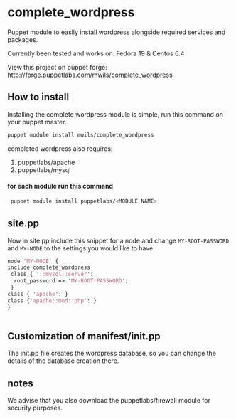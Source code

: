 complete_wordpress
==================

Puppet module to easily install wordpress alongside required services and packages.

Currently been tested and works on: Fedora 19 & Centos 6.4

View this project on puppet forge:
http://forge.puppetlabs.com/mwils/complete_wordpress

How to install
------

Installing the complete wordpress module is simple, run this command on your puppet master.

 ```bash
 puppet module install mwils/complete_wordpress 
 ```
 
 completed wordpress also requires:
 1. puppetlabs/apache
 2. puppetlabs/mysql
 

#### for each module run this command
 
```bash
 puppet module install puppetlabs/<MODULE NAME> 
 ```

site.pp
------

Now in site.pp include this snippet for a node and change ```MY-ROOT-PASSWORD``` and ```MY-NODE``` to the settings you would like to have.


 ```perl
node 'MY-NODE' {
include complete_wordpress
  class { '::mysql::server':
   root_password => 'MY-ROOT-PASSWORD';
  }
 class { 'apache': }
 class {'apache::mod::php': }
 }
  
 ```

Customization of manifest/init.pp
---------------------------------

The init.pp file creates the wordpress database, so you can change the details of the database creation there.

notes
-----

We advise that you also download the puppetlabs/firewall module for security purposes.
